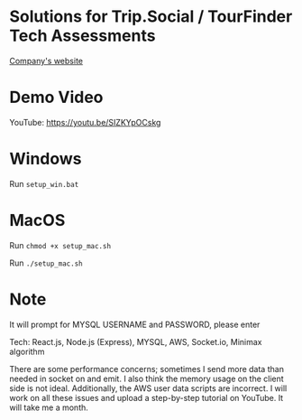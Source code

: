 # Solutions for Trip.Social / TourFinder Tech Assessments

[Company's website](https://tourfinder.au/)

# Demo Video

YouTube: https://youtu.be/SIZKYpOCskg

# Windows

Run `setup_win.bat`

# MacOS

Run `chmod +x setup_mac.sh`

Run `./setup_mac.sh`

# Note 

It will prompt for MYSQL USERNAME and PASSWORD, please enter

Tech: React.js, Node.js (Express), MYSQL, AWS, Socket.io, Minimax algorithm

There are some performance concerns; sometimes I send more data than needed in socket on and emit. I also think the memory usage on the client side is not ideal. Additionally, the AWS user data scripts are incorrect. I will work on all these issues and upload a step-by-step tutorial on YouTube. It will take me a month.


